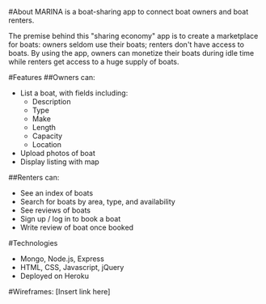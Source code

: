 #About
MARINA is a boat-sharing app to connect boat owners and boat renters.

The premise behind this "sharing economy" app is to create a marketplace for boats: owners seldom use their boats; renters don't have access to boats. By using the app, owners can monetize their boats during idle time while renters get access to a huge supply of boats.

#Features
##Owners can:
* List a boat, with fields including:
  - Description
  - Type
  - Make
  - Length
  - Capacity
  - Location
* Upload photos of boat
* Display listing with map

##Renters can:
* See an index of boats
* Search for boats by area, type, and availability
* See reviews of boats
* Sign up / log in to book a boat
* Write review of boat once booked

#Technologies
* Mongo, Node.js, Express
* HTML, CSS, Javascript, jQuery
* Deployed on Heroku

#Wireframes:
[Insert link here]
